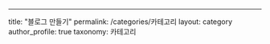 ---
title:  "블로그 만들기"
permalink:  /categories/카테고리
layout:  category
author_profile:  true
taxonomy:  카테고리